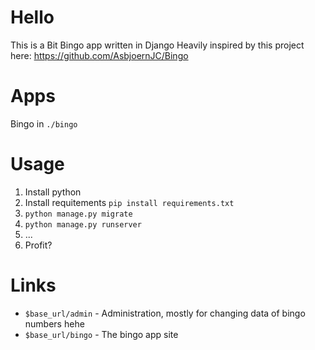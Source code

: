 # Hello
This is a Bit Bingo app written in Django
Heavily inspired by this project here: https://github.com/AsbjoernJC/Bingo

# Apps

Bingo in `./bingo`

# Usage

1. Install python
2. Install requitements `pip install requirements.txt`
3. `python manage.py migrate`
4. `python manage.py runserver`
5. ...
6. Profit?

# Links

- `$base_url/admin` - Administration, mostly for changing data of bingo numbers hehe
- `$base_url/bingo` - The bingo app site
